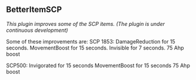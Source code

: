 ## BetterItemSCP
*This plugin improves some of the SCP items. (The plugin is under continuous development)*

Some of these improvements are:
SCP 1853:
DamageReduction for 15 seconds.
MovementBoost for 15 seconds.
Invisible for 7 seconds.
75 Ahp boost

SCP500:
Invigorated for 15 seconds
MovementBoost for 15 seconds
75 Ahp boost
